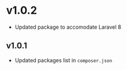 # v1.0.2

- Updated package to accomodate Laravel 8

## v1.0.1

- Updated packages list in `composer.json`
